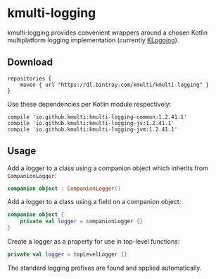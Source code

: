 # kmulti-logging

kmulti-logging provides convenient wrappers around a chosen Kotlin
multiplatform logging implementation (currently [KLogging](https://github.com/Lewik/klogging)).

## Download

```
repositories {
    maven { url "https://dl.bintray.com/kmulti/kmulti-logging" }
}
```

Use these dependencies per Kotlin module respectively:

```
compile 'io.github.kmulti:kmulti-logging-common:1.2.41.1'
compile 'io.github.kmulti:kmulti-logging-js:1.2.41.1'
compile 'io.github.kmulti:kmulti-logging-jvm:1.2.41.1'
```

## Usage

Add a logger to a class using a companion object which inherits from `CompanionLogger`:

```kotlin
companion object : CompanionLogger()
```

Add a logger to a class using a field on a companion object:

```kotlin
companion object {
    private val logger = companionLogger {}
}
```

Create a logger as a property for use in top-level functions:

```kotlin
private val logger = topLevelLogger {}
```

The standard logging prefixes are found and applied automatically.
